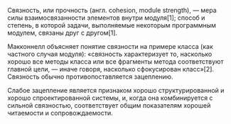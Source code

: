 Связность, или прочность (англ. cohesion, module strength), — мера силы взаимосвязанности элементов внутри модуля[1]; способ и степень, в которой задачи, выполняемые некоторым программным модулем, связаны друг с другом[1].

Макконнелл объясняет понятие связности на примере класса (как частного случая модуля): «связность характеризует то, насколько хорошо все методы класса или все фрагменты метода соответствуют главной цели, — иначе говоря, насколько сфокусирован класс»[2]. Связность обычно противопоставляется зацеплению. 

Слабое зацепление является признаком хорошо структурированной и хорошо спроектированной системы, и, когда она комбинируется с сильной связностью, соответствует общим показателям хорошей читаемости и сопровождаемости.